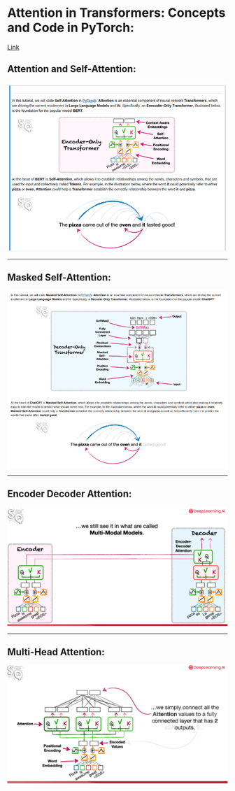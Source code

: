 # Attention in Transformers: Concepts and Code in PyTorch:

<a href="https://www.deeplearning.ai/short-courses/attention-in-transformers-concepts-and-code-in-pytorch/" target="_blank">Link</a>

## Attention and Self-Attention:

<img src="Transformers&Attention_PyTorch_Self-Attention_StarmerxNgCourse.png" alt="Attention and self-attention">
<hr>

## Masked Self-Attention:

<img src="Transformers&Attention_PyTorch_MaskedSelf-Attention_StarmerxNgCourse.png" alt="Masked self-attention">
<hr>

## Encoder Decoder Attention: 

<img src="EncoderDecoderAttention_MultiModal.png" alt="EncoderDecoder">
<hr> 

## Multi-Head Attention:

<img src="multiHeadAttention.png" alt="MultiHead">



